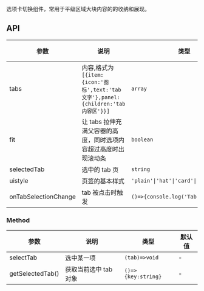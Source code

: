 选项卡切换组件，常用于平级区域大块内容的的收纳和展现。

## API

| 参数 | 说明 | 类型 | 默认值 |
| --- | --- | --- | --- |
| tabs | 内容,格式为`[{item:{icon:'图标',text:'tab文字'},panel:{children:'tab内容区'}}]` | `array` | - |
| fit | 让 tabs 拉伸充满父容器的高度，同时选项内容超过高度时出现滚动条 | `boolean` | - |
| selectedTab | 选中的 tab 页 | `string` | - |
| uistyle | 页签的基本样式 | `'plain'\|'hat'\|'card'\|'line'\|'pill'` | plain |
| onTabSelectionChange | tab 被点击时触发 | `()=>{console.log('Tab Changed')}` | - |

### Method

| 参数             | 说明                  | 类型               | 默认值 |
| ---------------- | --------------------- | ------------------ | ------ |
| selectTab        | 选中某一项            | `(tab)=>void`      | -      |
| getSelectedTab() | 获取当前选中 tab 对象 | `()=>{key:string}` | -      |
